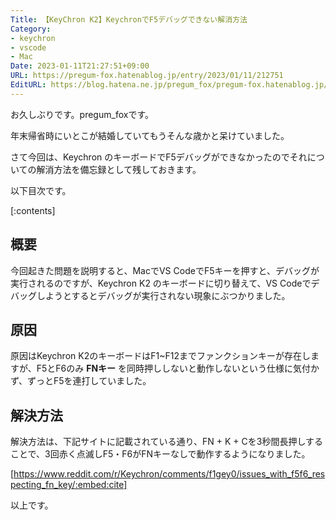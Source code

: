 ```yaml
---
Title: 【KeyChron K2】KeychronでF5デバッグできない解消方法
Category:
- keychron
- vscode
- Mac
Date: 2023-01-11T21:27:51+09:00
URL: https://pregum-fox.hatenablog.jp/entry/2023/01/11/212751
EditURL: https://blog.hatena.ne.jp/pregum_fox/pregum-fox.hatenablog.jp/atom/entry/4207112889953299389
---
```


お久しぶりです。pregum_foxです。


年末帰省時にいとこが結婚していてもうそんな歳かと呆けていました。


さて今回は、Keychron のキーボードでF5デバッグができなかったのでそれについての解消方法を備忘録として残しておきます。

以下目次です。


[:contents]




<!-- more -->




## 概要

今回起きた問題を説明すると、MacでVS CodeでF5キーを押すと、デバッグが実行されるのですが、Keychron K2 のキーボードに切り替えて、VS Codeでデバッグしようとするとデバッグが実行されない現象にぶつかりました。


## 原因

原因はKeychron K2のキーボードはF1~F12までファンクションキーが存在しますが、F5とF6のみ **FNキー** を同時押ししないと動作しないという仕様に気付かず、ずっとF5を連打していました。


## 解決方法

解決方法は、下記サイトに記載されている通り、FN + K + Cを3秒間長押しすることで、3回赤く点滅しF5・F6がFNキーなしで動作するようになりました。


[https://www.reddit.com/r/Keychron/comments/f1gey0/issues_with_f5f6_respecting_fn_key/:embed:cite]



以上です。


